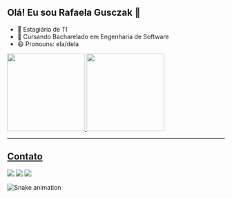 ## Olá! Eu sou Rafaela Gusczak 👋

- 🔭 Estagiária de TI
- 🌱 Cursando Bacharelado em Engenharia de Software
- 😄 Pronouns: ela/dela


    
<div>
<a href="https://github.com/RafaelaGusczak">
<img loading="lazy" height="180em" src="https://github-readme-stats.vercel.app/api/top-langs/?username=RafaelaGusczak&layout=compact&langs_count=7&theme=dracula"/>
<img loading="lazy" height="180em" src="https://github-readme-stats.vercel.app/api?username=RafaelaGusczak&show_icons=true&theme=dracula&include_all_commits=true&count_private=true"/>
</div>
    


---

## Contato

<div>
<a href="https://instagram.com/rafa.gusczak" target="_blank"><img loading="lazy" src="https://img.shields.io/badge/-Instagram-%23E4405F?style=for-the-badge&logo=instagram&logoColor=white" target="_blank"></a>
<a href = "mailto:rafaela.gusczak@gmail.com"><img loading="lazy" src="https://img.shields.io/badge/Gmail-D14836?style=for-the-badge&logo=gmail&logoColor=white" target="_blank"></a>
<a href="https://www.linkedin.com/in/rafaela-gusczak" target="_blank"><img loading="lazy" src="https://img.shields.io/badge/-LinkedIn-%230077B5?style=for-the-badge&logo=linkedin&logoColor=white" target="_blank"></a>   
</div>

![Snake animation](https://github.com/RafaelaGusczak/RafaelaGusczak/blob/output/github-contribution-grid-snake.svg)
